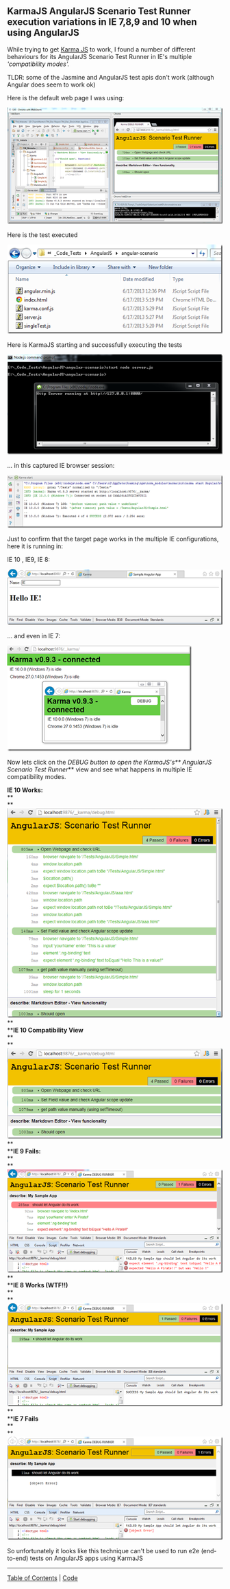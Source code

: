 ##  KarmaJS AngularJS Scenario Test Runner execution variations in IE 7,8,9 and 10 when using AngularJS 

While trying to get [Karma JS](http://blog.diniscruz.com/2013/06/running-karmas-angularjs-example.html) to work, I found a number of different behaviours for its AngularJS Scenario Test Runner in IE's multiple _'compatibility modes'._

TLDR: some of the Jasmine and AngularJS test apis don't work (although Angular does seem to work ok)

Here is the default web page I was using:  
  
[![image](images/image_thumb1.png)](http://lh3.ggpht.com/-93ThkNJE4DI/Ub81jzrog2I/AAAAAAAAOL8/_hRYGy_zb18/s1600-h/image%25255B2%25255D.png)

Here is the test executed

[![image](images/image_thumb_25255B1_25255D1.png)](http://lh5.ggpht.com/-l_hkkiE3Cac/Ub81mMBxj6I/AAAAAAAAOMM/gEvzFmFanAU/s1600-h/image%25255B5%25255D.png)

Here is KarmaJS starting and successfully executing the tests

[![image](images/image_thumb_25255B2_25255D1.png)](http://lh4.ggpht.com/-3hS8aotkjSg/Ub81o_Hx67I/AAAAAAAAOMc/jHHjtKt3z40/s1600-h/image%25255B8%25255D.png)

... in this captured IE browser session:

[![image](images/image_thumb_25255B3_25255D1.png)](http://lh4.ggpht.com/-_kiGL1Qm9No/Ub81rPVsAiI/AAAAAAAAOMs/66iCYB0SonU/s1600-h/image%25255B11%25255D.png)

Just to confirm that the target page works in the multiple IE configurations, here it is running in:

IE 10 , IE9, IE 8:

[![image](images/image_thumb_25255B6_25255D1.png)](http://lh3.ggpht.com/-ILYSqhy4UuM/Ub81s4LskEI/AAAAAAAAOM8/8cr0nXJyYeg/s1600-h/image%25255B20%25255D.png)

... and even in IE 7:

[![image](images/image_thumb_25255B7_25255D1.png)](http://lh4.ggpht.com/-3pZiPds1sFs/Ub81uVlTK4I/AAAAAAAAONM/oMHRcZduGos/s1600-h/image%25255B23%25255D.png)

Now lets click on the _DEBUG _button to open the KarmaJS's**_ AngularJS Scenario Test Runner_** view and see what happens in multiple IE compatibility modes.

**IE 10 Works:**  
**  
**[![image](images/image_thumb_25255B8_25255D1.png)](http://lh5.ggpht.com/-Ggd7FrQ61IE/Ub81wlkLNSI/AAAAAAAAONc/1-OHpIkxBWA/s1600-h/image%25255B26%25255D.png)   
**  
****IE 10 Compatibility View**  
**  
**[![image](images/image_thumb_25255B9_25255D1.png)](http://lh4.ggpht.com/-Hx5y-Yidxqs/Ub81yPjMzCI/AAAAAAAAONs/ZBU-7gTzVGQ/s1600-h/image%25255B29%25255D.png)   
**  
****IE 9 Fails:**  
**  
**[![image](images/image_thumb_25255B11_25255D1.png)](http://lh4.ggpht.com/-QIAZgBjq96M/Ub810sY6ZaI/AAAAAAAAON8/WfDpOZ9H7Fc/s1600-h/image%25255B35%25255D.png)   
**  
****IE 8 Works (WTF!!)**  
**  
**[![image](images/image_thumb_25255B12_25255D1.png)](http://lh4.ggpht.com/-ewDXhdyCBxw/Ub812v9KfiI/AAAAAAAAOOM/vOuJYJeVFi8/s1600-h/image%25255B38%25255D.png)   
**  
****IE 7 Fails**  
**  
**[![image](images/image_thumb_25255B13_25255D1.png)](http://lh5.ggpht.com/-k17ocI47gew/Ub815K35k1I/AAAAAAAAOOc/5f11NDK9Gjc/s1600-h/image%25255B41%25255D.png)

So unfortunately it looks like this technique can't be used to run e2e (end-to-end) tests on AngularJS apps using KarmaJS 





- - - - 
[Table of Contents](../Table_of_contents.md) | [Code](../Code)